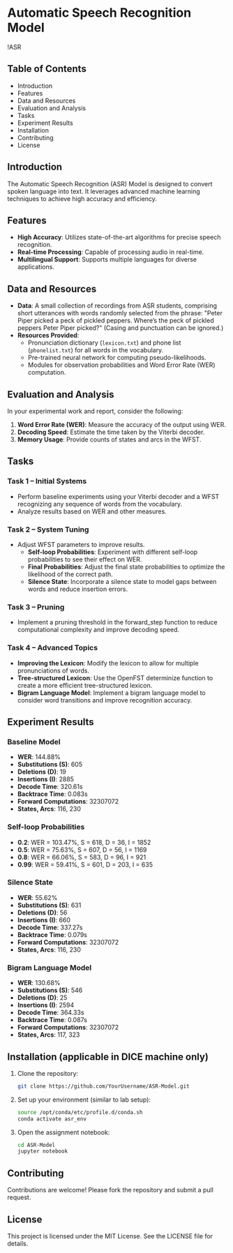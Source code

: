 # Automatic Speech Recognition Model

!ASR

## Table of Contents
- Introduction
- Features
- Data and Resources
- Evaluation and Analysis
- Tasks
- Experiment Results
- Installation
- Contributing
- License

## Introduction
The Automatic Speech Recognition (ASR) Model is designed to convert spoken language into text. It leverages advanced machine learning techniques to achieve high accuracy and efficiency.

## Features
- **High Accuracy**: Utilizes state-of-the-art algorithms for precise speech recognition.
- **Real-time Processing**: Capable of processing audio in real-time.
- **Multilingual Support**: Supports multiple languages for diverse applications.

## Data and Resources
- **Data**: A small collection of recordings from ASR students, comprising short utterances with words randomly selected from the phrase: "Peter Piper picked a peck of pickled peppers. Where’s the peck of pickled peppers Peter Piper picked?" (Casing and punctuation can be ignored.)
- **Resources Provided**:
    - Pronunciation dictionary (`lexicon.txt`) and phone list (`phonelist.txt`) for all words in the vocabulary.
    - Pre-trained neural network for computing pseudo-likelihoods.
    - Modules for observation probabilities and Word Error Rate (WER) computation.

## Evaluation and Analysis
In your experimental work and report, consider the following:
1. **Word Error Rate (WER)**: Measure the accuracy of the output using WER.
2. **Decoding Speed**: Estimate the time taken by the Viterbi decoder.
3. **Memory Usage**: Provide counts of states and arcs in the WFST.

## Tasks
### Task 1 – Initial Systems
- Perform baseline experiments using your Viterbi decoder and a WFST recognizing any sequence of words from the vocabulary.
- Analyze results based on WER and other measures.

### Task 2 – System Tuning
- Adjust WFST parameters to improve results.
    - **Self-loop Probabilities**: Experiment with different self-loop probabilities to see their effect on WER.
    - **Final Probabilities**: Adjust the final state probabilities to optimize the likelihood of the correct path.
    - **Silence State**: Incorporate a silence state to model gaps between words and reduce insertion errors.

### Task 3 – Pruning
- Implement a pruning threshold in the forward_step function to reduce computational complexity and improve decoding speed.

### Task 4 – Advanced Topics
- **Improving the Lexicon**: Modify the lexicon to allow for multiple pronunciations of words.
- **Tree-structured Lexicon**: Use the OpenFST determinize function to create a more efficient tree-structured lexicon.
- **Bigram Language Model**: Implement a bigram language model to consider word transitions and improve recognition accuracy.

## Experiment Results
### Baseline Model
- **WER**: 144.88%
- **Substitutions (S)**: 605
- **Deletions (D)**: 19
- **Insertions (I)**: 2885
- **Decode Time**: 320.61s
- **Backtrace Time**: 0.083s
- **Forward Computations**: 32307072
- **States, Arcs**: 116, 230

### Self-loop Probabilities
- **0.2**: WER = 103.47%, S = 618, D = 36, I = 1852
- **0.5**: WER = 75.63%, S = 607, D = 56, I = 1169
- **0.8**: WER = 66.06%, S = 583, D = 96, I = 921
- **0.99**: WER = 59.41%, S = 601, D = 203, I = 635

### Silence State
- **WER**: 55.62%
- **Substitutions (S)**: 631
- **Deletions (D)**: 56
- **Insertions (I)**: 660
- **Decode Time**: 337.27s
- **Backtrace Time**: 0.079s
- **Forward Computations**: 32307072
- **States, Arcs**: 116, 230

### Bigram Language Model
- **WER**: 130.68%
- **Substitutions (S)**: 546
- **Deletions (D)**: 25
- **Insertions (I)**: 2594
- **Decode Time**: 364.33s
- **Backtrace Time**: 0.087s
- **Forward Computations**: 32307072
- **States, Arcs**: 117, 323

## Installation (applicable in DICE machine only)
1. Clone the repository:
    ```bash
    git clone https://github.com/YourUsername/ASR-Model.git
    ```
2. Set up your environment (similar to lab setup):
    ```bash
    source /opt/conda/etc/profile.d/conda.sh
    conda activate asr_env
    ```
3. Open the assignment notebook:
    ```bash
    cd ASR-Model
    jupyter notebook
    ```

## Contributing
Contributions are welcome! Please fork the repository and submit a pull request.

## License
This project is licensed under the MIT License. See the LICENSE file for details.

